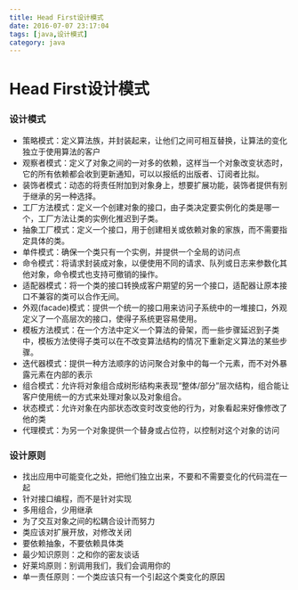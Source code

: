 ```yaml
---
title: Head First设计模式
date: 2016-07-07 23:17:04
tags: [java,设计模式]
category: java
---
```


# Head First设计模式

### 设计模式

* 策略模式：定义算法族，并封装起来，让他们之间可相互替换，让算法的变化独立于使用算法的客户
* 观察者模式：定义了对象之间的一对多的依赖，这样当一个对象改变状态时，它的所有依赖都会收到更新通知，可以以报纸的出版者、订阅者比拟。
* 装饰者模式：动态的将责任附加到对象身上，想要扩展功能，装饰者提供有别于继承的另一种选择。
* 工厂方法模式：定义一个创建对象的接口，由子类决定要实例化的类是哪一个，工厂方法让类的实例化推迟到子类。
* 抽象工厂模式：定义一个接口，用于创建相关或依赖对象的家族，而不需要指定具体的类。
* 单件模式：确保一个类只有一个实例，并提供一个全局的访问点
* 命令模式：将请求封装成对象，以便使用不同的请求、队列或日志来参数化其他对象，命令模式也支持可撤销的操作。
* 适配器模式：将一个类的接口转换成客户期望的另一个接口，适配器让原本接口不兼容的类可以合作无间。
* 外观(facade)模式：提供一个统一的接口用来访问子系统中的一堆接口，外观定义了一个高层次的接口，使得子系统更容易使用。
* 模板方法模式：在一个方法中定义一个算法的骨架，而一些步骤延迟到子类中，模板方法使得子类可以在不改变算法结构的情况下重新定义算法的某些步骤。
* 迭代器模式：提供一种方法顺序的访问聚合对象中的每一个元素，而不对外暴露元素在内部的表示
* 组合模式：允许将对象组合成树形结构来表现“整体/部分”层次结构，组合能让客户使用统一的方式来处理对象以及对象组合。
* 状态模式：允许对象在内部状态改变时改变他的行为，对象看起来好像修改了他的类
* 代理模式：为另一个对象提供一个替身或占位符，以控制对这个对象的访问

### 设计原则

* 找出应用中可能变化之处，把他们独立出来，不要和不需要变化的代码混在一起
* 针对接口编程，而不是针对实现
* 多用组合，少用继承
* 为了交互对象之间的松耦合设计而努力
* 类应该对扩展开放，对修改关闭
* 要依赖抽象，不要依赖具体类
* 最少知识原则：之和你的密友谈话
* 好莱坞原则：别调用我们，我们会调用你的
* 单一责任原则：一个类应该只有一个引起这个类变化的原因